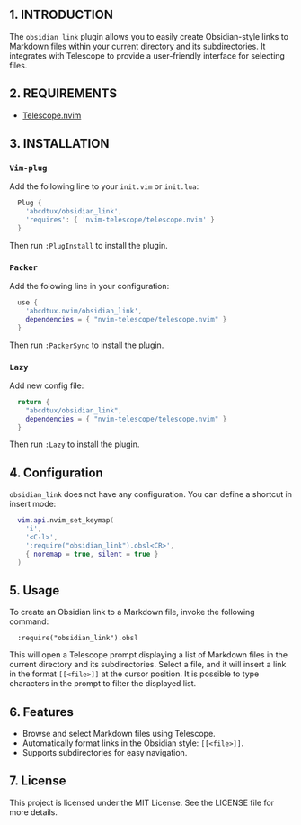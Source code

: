 ## 1. INTRODUCTION

The `obsidian_link` plugin allows you to easily create Obsidian-style links to Markdown files within your current directory and its subdirectories. It integrates with Telescope to provide a user-friendly interface for selecting files.

## 2. REQUIREMENTS 

- [Telescope.nvim](https://github.com/nvim-telescope/telescope.nvim)

## 3. INSTALLATION

### `Vim-plug` 

Add the following line to your `init.vim` or `init.lua`:

```lua
  Plug { 
    'abcdtux/obsidian_link',
    'requires': { 'nvim-telescope/telescope.nvim' } 
  }
```

Then run `:PlugInstall` to install the plugin.

### `Packer` 
Add the folowing line in your configuration:

```lua
  use {
    'abcdtux.nvim/obsidian_link',
    dependencies = { "nvim-telescope/telescope.nvim" }
  }
```

Then run `:PackerSync` to install the plugin.

### `Lazy`
Add new config file:

```lua
  return {
    "abcdtux/obsidian_link",
    dependencies = { "nvim-telescope/telescope.nvim" }
  }
```

Then run `:Lazy` to install the plugin.

## 4. Configuration 

`obsidian_link` does not have any configuration. You can define a shortcut in insert mode:

```lua
  vim.api.nvim_set_keymap(
    'i', 
    '<C-l>', 
    ':require("obsidian_link").obsl<CR>', 
    { noremap = true, silent = true }
  )
```

## 5. Usage

To create an Obsidian link to a Markdown file, invoke the following command:

```vim
  :require("obsidian_link").obsl
```

This will open a Telescope prompt displaying a list of Markdown files in the current directory and its subdirectories. Select a file, and it will insert a link in the format `[[<file>]]` at the cursor position.
It is possible to type characters in the prompt to filter the displayed list.

## 6. Features
- Browse and select Markdown files using Telescope. 
- Automatically format links in the Obsidian style: `[[<file>]]`. 
- Supports subdirectories for easy navigation.

## 7. License
This project is licensed under the MIT License. See the LICENSE file for more details.

